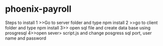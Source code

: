 # phoenix-payroll
Steps to install
1 >>Go to server folder and type npm install
2 >>go to client folder and type npm install
3>> open sql file and create data base using prosgresql
4>>open sever> script.js and change posgress sql port, user name and password
